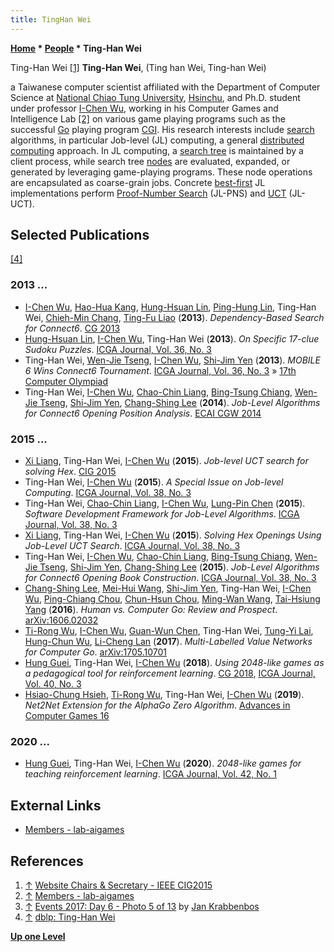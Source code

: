 ```yaml
---
title: TingHan Wei
---
```

**[Home](Home "Home") \* [People](People "People") \* Ting-Han Wei**



 [](http://cig2015.nctu.edu.tw/website-chairs-secretary) Ting-Han Wei <a id="cite-note-1" href="#cite-ref-1">[1]</a> 
**Ting-Han Wei**, (Ting han Wei, Ting-han Wei)  

a Taiwanese computer scientist affiliated with the Department of Computer Science at [National Chiao Tung University](National_Chiao_Tung_University "National Chiao Tung University"), [Hsinchu](https://en.wikipedia.org/wiki/Hsinchu), and Ph.D. student under professor [I-Chen Wu](I-Chen_Wu "I-Chen Wu"), working in his Computer Games and Intelligence Lab <a id="cite-note-2" href="#cite-ref-2">[2]</a> on various game playing programs such as the successful [Go](Go "Go") playing program [CGI](https://www.game-ai-forum.org/icga-tournaments/program.php?id=800). His research interests include [search](Search "Search") algorithms, in particular Job-level (JL) computing, a general [distributed computing](https://en.wikipedia.org/wiki/Distributed_computing) approach. In JL computing, a [search tree](Search_Tree "Search Tree") is maintained by a client process, while search tree [nodes](Node "Node") are evaluated, expanded, or generated by leveraging game-playing programs. These node operations are encapsulated as coarse-grain jobs. Concrete [best-first](Best-First "Best-First") JL implementations perform [Proof-Number Search](Proof-Number_Search "Proof-Number Search") (JL-PNS) and [UCT](UCT "UCT") (JL-UCT). 



## Selected Publications


<a id="cite-note-4" href="#cite-ref-4">[4]</a>



### 2013 ...


* [I-Chen Wu](I-Chen_Wu "I-Chen Wu"), [Hao-Hua Kang](index.php?title=Hao-Hua_Kang&action=edit&redlink=1 "Hao-Hua Kang (page does not exist)"), [Hung-Hsuan Lin](Hung-Hsuan_Lin "Hung-Hsuan Lin"), [Ping-Hung Lin](Ping-Hung_Lin "Ping-Hung Lin"), Ting-Han Wei, [Chieh-Min Chang](index.php?title=Chieh-Min_Chang&action=edit&redlink=1 "Chieh-Min Chang (page does not exist)"), [Ting-Fu Liao](Ting-Fu_Liao "Ting-Fu Liao") (**2013**). *Dependency-Based Search for Connect6*. [CG 2013](CG_2013 "CG 2013")
* [Hung-Hsuan Lin](Hung-Hsuan_Lin "Hung-Hsuan Lin"), [I-Chen Wu](I-Chen_Wu "I-Chen Wu"), Ting-Han Wei (**2013**). *On Specific 17-clue Sudoku Puzzles*. [ICGA Journal, Vol. 36, No. 3](ICGA_Journal#36_3 "ICGA Journal")
* Ting-Han Wei, [Wen-Jie Tseng](Wen-Jie_Tseng "Wen-Jie Tseng"), [I-Chen Wu](I-Chen_Wu "I-Chen Wu"), [Shi-Jim Yen](Shi-Jim_Yen "Shi-Jim Yen") (**2013**). *MOBILE 6 Wins Connect6 Tournament*. [ICGA Journal, Vol. 36, No. 3](ICGA_Journal#36_3 "ICGA Journal") » [17th Computer Olympiad](17th_Computer_Olympiad#Connect6 "17th Computer Olympiad")
* Ting-Han Wei, [I-Chen Wu](I-Chen_Wu "I-Chen Wu"), [Chao-Chin Liang](Chao-Chin_Liang "Chao-Chin Liang"), [Bing-Tsung Chiang](Bing-Tsung_Chiang "Bing-Tsung Chiang"), [Wen-Jie Tseng](Wen-Jie_Tseng "Wen-Jie Tseng"), [Shi-Jim Yen](Shi-Jim_Yen "Shi-Jim Yen"), [Chang-Shing Lee](Chang-Shing_Lee "Chang-Shing Lee") (**2014**). *Job-Level Algorithms for Connect6 Opening Position Analysis*. [ECAI CGW 2014](index.php?title=ECAI_CGW_2014&action=edit&redlink=1 "ECAI CGW 2014 (page does not exist)")


### 2015 ...


* [Xi Liang](Xi_Liang "Xi Liang"), Ting-Han Wei, [I-Chen Wu](I-Chen_Wu "I-Chen Wu") (**2015**). *Job-level UCT search for solving Hex*. [CIG 2015](http://dblp.uni-trier.de/db/conf/cig/cig2015.html#LiangWW15)
* Ting-Han Wei, [I-Chen Wu](I-Chen_Wu "I-Chen Wu") (**2015**). *A Special Issue on Job-level Computing*. [ICGA Journal, Vol. 38, No. 3](ICGA_Journal#38_3 "ICGA Journal")
* Ting-Han Wei, [Chao-Chin Liang](Chao-Chin_Liang "Chao-Chin Liang"), [I-Chen Wu](I-Chen_Wu "I-Chen Wu"), [Lung-Pin Chen](index.php?title=Lung-Pin_Chen&action=edit&redlink=1 "Lung-Pin Chen (page does not exist)") (**2015**). *Software Development Framework for Job-Level Algorithms*. [ICGA Journal, Vol. 38, No. 3](ICGA_Journal#38_3 "ICGA Journal")
* [Xi Liang](Xi_Liang "Xi Liang"), Ting-Han Wei, [I-Chen Wu](I-Chen_Wu "I-Chen Wu") (**2015**). *Solving Hex Openings Using Job-Level UCT Search*. [ICGA Journal, Vol. 38, No. 3](ICGA_Journal#38_3 "ICGA Journal")
* Ting-Han Wei, [I-Chen Wu](I-Chen_Wu "I-Chen Wu"), [Chao-Chin Liang](Chao-Chin_Liang "Chao-Chin Liang"), [Bing-Tsung Chiang](Bing-Tsung_Chiang "Bing-Tsung Chiang"), [Wen-Jie Tseng](Wen-Jie_Tseng "Wen-Jie Tseng"), [Shi-Jim Yen](Shi-Jim_Yen "Shi-Jim Yen"), [Chang-Shing Lee](Chang-Shing_Lee "Chang-Shing Lee") (**2015**). *Job-Level Algorithms for Connect6 Opening Book Construction*. [ICGA Journal, Vol. 38, No. 3](ICGA_Journal#38_3 "ICGA Journal")
* [Chang-Shing Lee](Chang-Shing_Lee "Chang-Shing Lee"), [Mei-Hui Wang](Mei-Hui_Wang "Mei-Hui Wang"), [Shi-Jim Yen](Shi-Jim_Yen "Shi-Jim Yen"), Ting-Han Wei, [I-Chen Wu](I-Chen_Wu "I-Chen Wu"), [Ping-Chiang Chou](index.php?title=Ping-Chiang_Chou&action=edit&redlink=1 "Ping-Chiang Chou (page does not exist)"), [Chun-Hsun Chou](index.php?title=Chun-Hsun_Chou&action=edit&redlink=1 "Chun-Hsun Chou (page does not exist)"), [Ming-Wan Wang](index.php?title=Ming-Wan_Wang&action=edit&redlink=1 "Ming-Wan Wang (page does not exist)"), [Tai-Hsiung Yang](index.php?title=Tai-Hsiung_Yang&action=edit&redlink=1 "Tai-Hsiung Yang (page does not exist)") (**2016**). *Human vs. Computer Go: Review and Prospect*. [arXiv:1606.02032](https://arxiv.org/abs/1606.02032)
* [Ti-Rong Wu](Ti-Rong_Wu "Ti-Rong Wu"), [I-Chen Wu](I-Chen_Wu "I-Chen Wu"), [Guan-Wun Chen](Guan-Wun_Chen "Guan-Wun Chen"), Ting-Han Wei, [Tung-Yi Lai](index.php?title=Tung-Yi_Lai&action=edit&redlink=1 "Tung-Yi Lai (page does not exist)"), [Hung-Chun Wu](index.php?title=Hung-Chun_Wu&action=edit&redlink=1 "Hung-Chun Wu (page does not exist)"), [Li-Cheng Lan](index.php?title=Li-Cheng_Lan&action=edit&redlink=1 "Li-Cheng Lan (page does not exist)") (**2017**). *Multi-Labelled Value Networks for Computer Go*. [arXiv:1705.10701](https://arxiv.org/abs/1705.10701)
* [Hung Guei](index.php?title=Hung_Guei&action=edit&redlink=1 "Hung Guei (page does not exist)"), Ting-Han Wei, [I-Chen Wu](I-Chen_Wu "I-Chen Wu") (**2018**). *Using 2048-like games as a pedagogical tool for reinforcement learning*. [CG 2018](CG_2018 "CG 2018"), [ICGA Journal, Vol. 40, No. 3](ICGA_Journal#40_3 "ICGA Journal")
* [Hsiao-Chung Hsieh](index.php?title=Hsiao-Chung_Hsieh&action=edit&redlink=1 "Hsiao-Chung Hsieh (page does not exist)"), [Ti-Rong Wu](Ti-Rong_Wu "Ti-Rong Wu"), Ting-Han Wei, [I-Chen Wu](I-Chen_Wu "I-Chen Wu") (**2019**). *Net2Net Extension for the AlphaGo Zero Algorithm*. [Advances in Computer Games 16](Advances_in_Computer_Games_16 "Advances in Computer Games 16")


### 2020 ...


* [Hung Guei](index.php?title=Hung_Guei&action=edit&redlink=1 "Hung Guei (page does not exist)"), Ting-Han Wei, [I-Chen Wu](I-Chen_Wu "I-Chen Wu") (**2020**). *2048-like games for teaching reinforcement learning*. [ICGA Journal, Vol. 42, No. 1](ICGA_Journal#42_1 "ICGA Journal")


## External Links


* [Members - lab-aigames](http://www.aigames.nctu.edu.tw/members)


## References


1. <a id="cite-ref-1" href="#cite-note-1">↑</a> [Website Chairs & Secretary - IEEE CIG2015](http://cig2015.nctu.edu.tw/website-chairs-secretary)
2. <a id="cite-ref-2" href="#cite-note-2">↑</a> [Members - lab-aigames](http://www.aigames.nctu.edu.tw/members)
3. <a id="cite-ref-3" href="#cite-note-3">↑</a> [Events 2017: Day 6 - Photo 5 of 13](https://icga.leidenuniv.nl/?page_id=2185) by [Jan Krabbenbos](Jan_Krabbenbos "Jan Krabbenbos")
4. <a id="cite-ref-4" href="#cite-note-4">↑</a> [dblp: Ting-Han Wei](http://dblp.uni-trier.de/pers/hd/w/Wei:Ting=Han)

**[Up one Level](People "People")**







 
